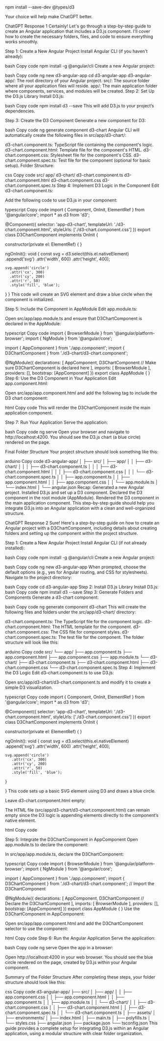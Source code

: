 npm install --save-dev @types/d3














Your choice will help make ChatGPT better.

ChatGPT
Response 1
Certainly! Let's go through a step-by-step guide to create an Angular application that includes a D3.js component. I'll cover how to create the necessary folders, files, and code to ensure everything works smoothly.

Step 1: Create a New Angular Project
Install Angular CLI (if you haven't already):

bash
Copy code
npm install -g @angular/cli
Create a new Angular project:

bash
Copy code
ng new d3-angular-app
cd d3-angular-app
d3-angular-app/: The root directory of your Angular project.
src/: The source folder where all your application files will reside.
app/: The main application folder where components, services, and modules will be created.
Step 2: Set Up the D3.js Library
Install D3.js:

bash
Copy code
npm install d3 --save
This will add D3.js to your project’s dependencies.

Step 3: Create the D3 Component
Generate a new component for D3:

bash
Copy code
ng generate component d3-chart
Angular CLI will automatically create the following files in src/app/d3-chart/:

d3-chart.component.ts: TypeScript file containing the component's logic.
d3-chart.component.html: Template file for the component's HTML.
d3-chart.component.css: Stylesheet file for the component's CSS.
d3-chart.component.spec.ts: Test file for the component (optional for basic setup).
Folder Structure:

css
Copy code
src/
  app/
    d3-chart/
      d3-chart.component.ts
      d3-chart.component.html
      d3-chart.component.css
      d3-chart.component.spec.ts
Step 4: Implement D3 Logic in the Component
Edit d3-chart.component.ts:

Add the following code to use D3.js in your component:

typescript
Copy code
import { Component, OnInit, ElementRef } from '@angular/core';
import * as d3 from 'd3';

@Component({
  selector: 'app-d3-chart',
  templateUrl: './d3-chart.component.html',
  styleUrls: ['./d3-chart.component.css']
})
export class D3ChartComponent implements OnInit {

  constructor(private el: ElementRef) { }

  ngOnInit(): void {
    const svg = d3.select(this.el.nativeElement)
      .append('svg')
      .attr('width', 600)
      .attr('height', 400);

    svg.append('circle')
      .attr('cx', 300)
      .attr('cy', 200)
      .attr('r', 50)
      .style('fill', 'blue');
  }
}
This code will create an SVG element and draw a blue circle when the component is initialized.

Step 5: Include the Component in AppModule
Edit app.module.ts:

Open src/app/app.module.ts and ensure that D3ChartComponent is declared in the AppModule:

typescript
Copy code
import { BrowserModule } from '@angular/platform-browser';
import { NgModule } from '@angular/core';

import { AppComponent } from './app.component';
import { D3ChartComponent } from './d3-chart/d3-chart.component';

@NgModule({
  declarations: [
    AppComponent,
    D3ChartComponent // Make sure D3ChartComponent is declared here
  ],
  imports: [
    BrowserModule
  ],
  providers: [],
  bootstrap: [AppComponent]
})
export class AppModule { }
Step 6: Use the D3 Component in Your Application
Edit app.component.html:

Open src/app/app.component.html and add the following tag to include the D3 chart component:

html
Copy code
<app-d3-chart></app-d3-chart>
This will render the D3ChartComponent inside the main application component.

Step 7: Run Your Application
Serve the application:

bash
Copy code
ng serve
Open your browser and navigate to http://localhost:4200. You should see the D3.js chart (a blue circle) rendered on the page.

Final Folder Structure
Your project structure should look something like this:

arduino
Copy code
d3-angular-app/
│
├── src/
│   ├── app/
│   │   ├── d3-chart/
│   │   │   ├── d3-chart.component.ts
│   │   │   ├── d3-chart.component.html
│   │   │   ├── d3-chart.component.css
│   │   │   └── d3-chart.component.spec.ts
│   │   ├── app.component.ts
│   │   ├── app.component.html
│   │   ├── app.component.css
│   │   └── app.module.ts
│   └── index.html
│
└── angular.json
Recap:
Generated a new Angular project.
Installed D3.js and set up a D3 component.
Declared the D3 component in the root module (AppModule).
Rendered the D3 component in the main application component.
This step-by-step guide should help you integrate D3.js into an Angular application with a clean and well-organized structure.


ChatGPT
Response 2
Sure! Here's a step-by-step guide on how to create an Angular project with a D3ChartComponent, including details about creating folders and setting up the component within the project structure.

Step 1: Create a New Angular Project
Install Angular CLI (if not already installed):

bash
Copy code
npm install -g @angular/cli
Create a new Angular project:

bash
Copy code
ng new d3-angular-app
When prompted, choose the default options (e.g., yes for Angular routing, and CSS for stylesheets).
Navigate to the project directory:

bash
Copy code
cd d3-angular-app
Step 2: Install D3.js Library
Install D3.js:
bash
Copy code
npm install d3 --save
Step 3: Generate Folders and Components
Generate a d3-chart component:

bash
Copy code
ng generate component d3-chart
This will create the following files and folders under the src/app/d3-chart/ directory:

d3-chart.component.ts: The TypeScript file for the component logic.
d3-chart.component.html: The HTML template for the component.
d3-chart.component.css: The CSS file for component styles.
d3-chart.component.spec.ts: The test file for the component.
The folder structure will look like this:

arduino
Copy code
src/
└── app/
    ├── app.component.ts
    ├── app.component.html
    ├── app.component.css
    ├── app.module.ts
    └── d3-chart/
        ├── d3-chart.component.ts
        ├── d3-chart.component.html
        ├── d3-chart.component.css
        └── d3-chart.component.spec.ts
Step 4: Implement the D3 Logic
Edit d3-chart.component.ts to use D3.js:

Open src/app/d3-chart/d3-chart.component.ts and modify it to create a simple D3 visualization.

typescript
Copy code
import { Component, OnInit, ElementRef } from '@angular/core';
import * as d3 from 'd3';

@Component({
  selector: 'app-d3-chart',
  templateUrl: './d3-chart.component.html',
  styleUrls: ['./d3-chart.component.css']
})
export class D3ChartComponent implements OnInit {

  constructor(private el: ElementRef) { }

  ngOnInit(): void {
    const svg = d3.select(this.el.nativeElement)
                  .append('svg')
                  .attr('width', 600)
                  .attr('height', 400);

    svg.append('circle')
       .attr('cx', 300)
       .attr('cy', 200)
       .attr('r', 50)
       .style('fill', 'blue');
  }

}
This code sets up a basic SVG element using D3 and draws a blue circle.

Leave d3-chart.component.html empty:

The HTML file (src/app/d3-chart/d3-chart.component.html) can remain empty since the D3 logic is appending elements directly to the component’s native element.

html
Copy code
<!-- Empty file, D3 will append SVG to this element -->
Step 5: Integrate the D3ChartComponent in AppComponent
Open app.module.ts to declare the component:

In src/app/app.module.ts, declare the D3ChartComponent:

typescript
Copy code
import { BrowserModule } from '@angular/platform-browser';
import { NgModule } from '@angular/core';

import { AppComponent } from './app.component';
import { D3ChartComponent } from './d3-chart/d3-chart.component'; // Import the D3ChartComponent

@NgModule({
  declarations: [
    AppComponent,
    D3ChartComponent  // Declare the D3ChartComponent
  ],
  imports: [
    BrowserModule
  ],
  providers: [],
  bootstrap: [AppComponent]
})
export class AppModule { }
Use the D3ChartComponent in AppComponent:

Open src/app/app.component.html and add the D3ChartComponent selector to use the component:

html
Copy code
<app-d3-chart></app-d3-chart>
Step 6: Run the Angular Application
Serve the application:

bash
Copy code
ng serve
Open the app in a browser:

Open http://localhost:4200 in your web browser. You should see the blue circle rendered on the page, created by D3.js within your Angular component.

Summary of the Folder Structure
After completing these steps, your folder structure should look like this:

css
Copy code
d3-angular-app/
├── src/
│   ├── app/
│   │   ├── app.component.css
│   │   ├── app.component.html
│   │   ├── app.component.ts
│   │   ├── app.module.ts
│   │   └── d3-chart/
│   │       ├── d3-chart.component.css
│   │       ├── d3-chart.component.html
│   │       ├── d3-chart.component.spec.ts
│   │       └── d3-chart.component.ts
│   ├── assets/
│   ├── environments/
│   ├── index.html
│   ├── main.ts
│   ├── polyfills.ts
│   └── styles.css
├── angular.json
├── package.json
└── tsconfig.json
This guide provides a complete setup for integrating D3.js within an Angular application, using a modular structure with clear folder organization.